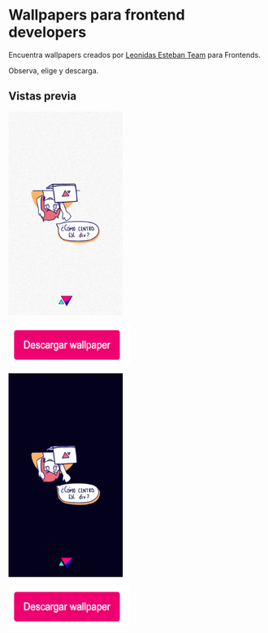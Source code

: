 # Wallpapers para frontend developers

Encuentra wallpapers creados por [Leonidas Esteban Team](https://leonidasesteban.com) para Frontends.

Observa, elige y descarga. 

## Vistas previa

<img height="400" src="https://github.com/no-te-rindas/wallpapers/blob/main/spoilers-ligth.png" />



<a target="_blank" href="https://github.com/no-te-rindas/wallpapers/blob/main/spoilers-ligth.png?raw=true"> <img width="240" height="80" src="https://github.com/no-te-rindas/imagenes/blob/main/proyectos/btw-download.png?raw=true"/>  </a>



<img height="400" src="https://github.com/no-te-rindas/wallpapers/blob/main/spoilers-darkMode.png?raw=true" />

<a target="_blank" href="https://github.com/no-te-rindas/wallpapers/blob/main/spoilers-darkMode.png?raw=true"> <img width="240" height="80" src="https://github.com/no-te-rindas/imagenes/blob/main/proyectos/btw-download.png?raw=true"/>  </a>

